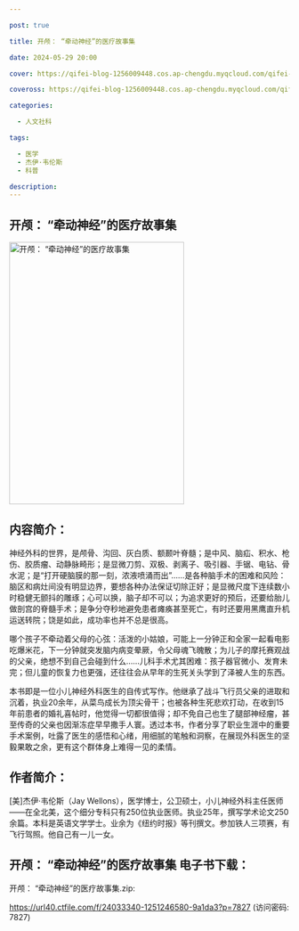 ```yaml
---

post: true

title: 开颅： “牵动神经”的医疗故事集

date: 2024-05-29 20:00

cover: https://qifei-blog-1256009448.cos.ap-chengdu.myqcloud.com/qifei-blog/64f0a28a661c6c8e5417bc30.jpg

coveross: https://qifei-blog-1256009448.cos.ap-chengdu.myqcloud.com/qifei-blog/64f0a28a661c6c8e5417bc30.jpg

categories:

  - 人文社科

tags:

  - 医学
  - 杰伊·韦伦斯
  - 科普

description:
---
```


## 开颅： “牵动神经”的医疗故事集
<img alt="开颅： “牵动神经”的医疗故事集 " class="aligncenter loaded" data-was-processed="true" decoding="async" fetchpriority="high" height="471" src="https://qifei-blog-1256009448.cos.ap-chengdu.myqcloud.com/qifei-blog/64f0a28a661c6c8e5417bc30.jpg " style="cursor: zoom-in;" width="314"/>

## 内容简介：

神经外科的世界，是颅骨、沟回、灰白质、额颞叶脊髓；是中风、脑疝、积水、枪伤、胶质瘤、动静脉畸形；是显微刀剪、双极、剥离子、吸引器、手锯、电钻、骨水泥；是“打开硬脑膜的那一刻，浓液喷涌而出”……是各种脑手术的困难和风险：脑区和病灶间没有明显边界，要想各种办法保证切除正好；是显微尺度下连续数小时稳健无颤抖的雕琢；心可以换，脑子却不可以；为追求更好的预后，还要给胎儿做剖宫的脊髓手术；是争分夺秒地避免患者瘫痪甚至死亡，有时还要用黑鹰直升机运送转院；饶是如此，成功率也并不总是很高。

哪个孩子不牵动着父母的心弦：活泼的小姑娘，可能上一分钟正和全家一起看电影吃爆米花，下一分钟就突发脑内病变晕厥，令父母魂飞魄散；为儿子的摩托赛观战的父亲，绝想不到自己会碰到什么……儿科手术尤其困难：孩子器官微小、发育未完；但儿童的恢复力也更强，还往往会从早年的生死关头学到了泽被人生的东西。

本书即是一位小儿神经外科医生的自传式写作。他继承了战斗飞行员父亲的进取和沉着，执业20余年，从菜鸟成长为顶尖骨干；也被各种生死悲欢打动，在收到15年前患者的婚礼喜帖时，他觉得一切都很值得；却不免自己也生了腿部神经瘤，甚至传奇的父亲也因渐冻症早早撒手人寰。透过本书，作者分享了职业生涯中的重要手术案例，吐露了医生的感悟和心绪，用细腻的笔触和洞察，在展现外科医生的坚毅果敢之余，更有这个群体身上难得一见的柔情。

## 作者简介：

[美]杰伊·韦伦斯（Jay Wellons），医学博士，公卫硕士，小儿神经外科主任医师——在全北美，这个细分专科只有250位执业医师。执业25年，撰写学术论文250余篇。本科是英语文学学士。业余为《纽约时报》等刊撰文。参加铁人三项赛，有飞行驾照。他自己有一儿一女。

## 开颅： “牵动神经”的医疗故事集 电子书下载：

开颅： “牵动神经”的医疗故事集.zip: 

https://url40.ctfile.com/f/24033340-1251246580-9a1da3?p=7827 (访问密码: 7827)
